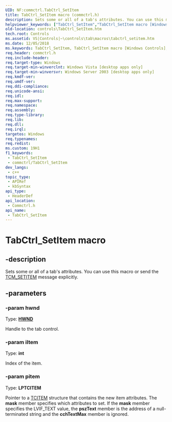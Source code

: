 ```yaml
---
UID: NF:commctrl.TabCtrl_SetItem
title: TabCtrl_SetItem macro (commctrl.h)
description: Sets some or all of a tab's attributes. You can use this macro or send the TCM_SETITEM message explicitly.
helpviewer_keywords: ["TabCtrl_SetItem","TabCtrl_SetItem macro [Windows Controls]","_win32_TabCtrl_SetItem","_win32_TabCtrl_SetItem_cpp","commctrl/TabCtrl_SetItem","controls.TabCtrl_SetItem","controls._win32_TabCtrl_SetItem"]
old-location: controls\TabCtrl_SetItem.htm
tech.root: Controls
ms.assetid: VS|Controls|~\controls\tab\macros\tabctrl_setitem.htm
ms.date: 12/05/2018
ms.keywords: TabCtrl_SetItem, TabCtrl_SetItem macro [Windows Controls], _win32_TabCtrl_SetItem, _win32_TabCtrl_SetItem_cpp, commctrl/TabCtrl_SetItem, controls.TabCtrl_SetItem, controls._win32_TabCtrl_SetItem
req.header: commctrl.h
req.include-header: 
req.target-type: Windows
req.target-min-winverclnt: Windows Vista [desktop apps only]
req.target-min-winversvr: Windows Server 2003 [desktop apps only]
req.kmdf-ver: 
req.umdf-ver: 
req.ddi-compliance: 
req.unicode-ansi: 
req.idl: 
req.max-support: 
req.namespace: 
req.assembly: 
req.type-library: 
req.lib: 
req.dll: 
req.irql: 
targetos: Windows
req.typenames: 
req.redist: 
ms.custom: 19H1
f1_keywords:
 - TabCtrl_SetItem
 - commctrl/TabCtrl_SetItem
dev_langs:
 - c++
topic_type:
 - APIRef
 - kbSyntax
api_type:
 - HeaderDef
api_location:
 - Commctrl.h
api_name:
 - TabCtrl_SetItem
---
```


# TabCtrl_SetItem macro


## -description

Sets some or all of a tab's attributes. You can use this macro or send the <a href="https://docs.microsoft.com/windows/desktop/Controls/tcm-setitem">TCM_SETITEM</a> message explicitly.

## -parameters

### -param hwnd

Type: <b><a href="https://docs.microsoft.com/windows/desktop/WinProg/windows-data-types">HWND</a></b>

Handle to the tab control.

### -param iItem

Type: <b>int</b>

Index of the item.

### -param pitem

Type: <b>LPTCITEM</b>

Pointer to a <a href="https://docs.microsoft.com/windows/desktop/api/commctrl/ns-commctrl-tcitema">TCITEM</a> structure that contains the new item attributes. The <b>mask</b> member specifies which attributes to set. If the <b>mask</b> member specifies the LVIF_TEXT value, the <b>pszText</b> member is the address of a null-terminated string and the <b>cchTextMax</b> member is ignored.

